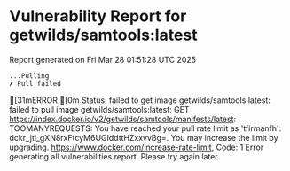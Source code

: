 # Vulnerability Report for getwilds/samtools:latest

Report generated on Fri Mar 28 01:51:28 UTC 2025

    ...Pulling
    ✗ Pull failed
[31mERROR  [0m Status: failed to get image getwilds/samtools:latest: failed to pull image getwilds/samtools:latest: GET https://index.docker.io/v2/getwilds/samtools/manifests/latest: TOOMANYREQUESTS: You have reached your pull rate limit as 'tfirmanfh': dckr_jti_gXN8rxFtcyM6UGIddttHZxxvvBg=. You may increase the limit by upgrading. https://www.docker.com/increase-rate-limit, Code: 1 
Error generating all vulnerabilities report. Please try again later.
